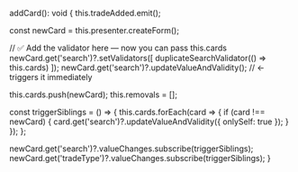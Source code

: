 addCard(): void {
  this.tradeAdded.emit();

  const newCard = this.presenter.createForm();

  // ✅ Add the validator here — now you can pass this.cards
  newCard.get('search')?.setValidators([
    duplicateSearchValidator(() => this.cards)
  ]);
  newCard.get('search')?.updateValueAndValidity(); // <- triggers it immediately

  this.cards.push(newCard);
  this.removals = [];

  const triggerSiblings = () => {
    this.cards.forEach(card => {
      if (card !== newCard) {
        card.get('search')?.updateValueAndValidity({ onlySelf: true });
      }
    });
  };

  newCard.get('search')?.valueChanges.subscribe(triggerSiblings);
  newCard.get('tradeType')?.valueChanges.subscribe(triggerSiblings);
}